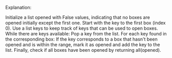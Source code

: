 Explanation:

Initialize a list opened with False values, indicating that no boxes are opened initially except the first one.
Start with the key to the first box (index 0).
Use a list keys to keep track of keys that can be used to open boxes.
While there are keys available:
Pop a key from the list.
For each key found in the corresponding box:
If the key corresponds to a box that hasn't been opened and is within the range, mark it as opened and add the key to the list.
Finally, check if all boxes have been opened by returning all(opened).
